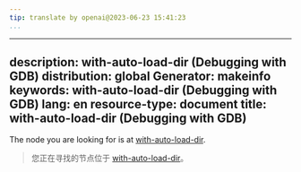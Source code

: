 ```yaml
---
tip: translate by openai@2023-06-23 15:41:23
...
```

---
description: with-auto-load-dir (Debugging with GDB)
distribution: global
Generator: makeinfo
keywords: with-auto-load-dir (Debugging with GDB)
lang: en
resource-type: document
title: with-auto-load-dir (Debugging with GDB)
----------------------------------------------

The node you are looking for is at [with-auto-load-dir](objfile_002dgdbdotext-file.html#with_002dauto_002dload_002ddir).

> 您正在寻找的节点位于 [with-auto-load-dir](objfile_002dgdbdotext-file.html#with_002dauto_002dload_002ddir)。

